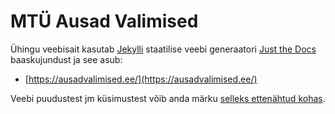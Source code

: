 # MTÜ Ausad Valimised

Ühingu veebisait kasutab [Jekylli](https://jekyllrb.com/) staatilise veebi generaatori [Just the Docs](https://just-the-docs.github.io/just-the-docs/) baaskujundust ja see asub:

* [https://ausadvalimised.ee/](https://ausadvalimised.ee/)

Veebi puudustest jm küsimustest võib anda märku [selleks ettenähtud kohas](https://github.com/ausadvalimised/ausadvalimised.ee/issues).
